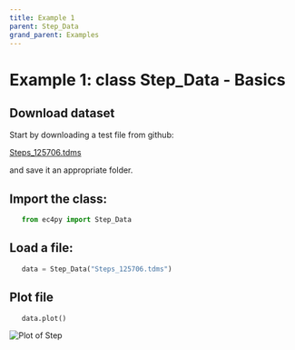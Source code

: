 ```yaml
---
title: Example 1 
parent: Step_Data
grand_parent: Examples
---
```

# Example 1: class Step_Data - Basics


## Download dataset


Start by downloading a test file from github:

[Steps_125706.tdms](https://github.com/nordicec/EC4py/blob/d3e8f22b518bb23777ccfd42bf2175177df4b272/test_data/Step/Rotation/Steps_125706.tdms)

and save it an appropriate folder.

## Import the class:

```python
   from ec4py import Step_Data
```
## Load a file:



```python
   data = Step_Data("Steps_125706.tdms")
```


## Plot file

```python
   data.plot()
```

![Plot of Step](./step_data_ex1_fig1.png)


